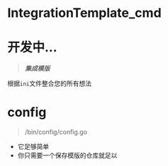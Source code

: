 # IntegrationTemplate_cmd

# 开发中...

> ***集成模版***

根据`ini`文件整合您的所有想法

# config

> /bin/config/config.go

- 它足够简单
- 你只需要一个保存模版的仓库就足以

